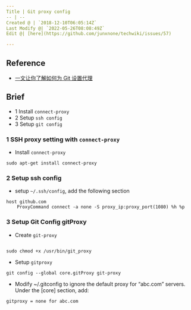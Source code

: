 ```yaml
---
Title | Git proxy config
-- | --
Created @ | `2018-12-10T06:05:14Z`
Last Modify @| `2022-05-26T08:08:49Z`
Edit @| [here](https://github.com/junxnone/techwiki/issues/57)

---
```

## Reference
- [一文让你了解如何为 Git 设置代理](https://ericclose.github.io/git-proxy-config.html)

## Brief
- 1 Install `connect-proxy`
- 2 Setup `ssh config`
- 3 Setup `git config`

### 1 SSH proxy setting with `connect-proxy`

- Install `connect-proxy`

```
sudo apt-get install connect-proxy
```
### 2 Setup ssh config

- setup `~/.ssh/config`, add the following section

```
host github.com
    ProxyCommand connect -a none -S proxy_ip:proxy_port(1080) %h %p
```


### 3 Setup Git Config gitProxy 

- Create `git-proxy`
```
```
```
sudo chmod +x /usr/bin/git_proxy
```

- Setup `gitproxy`

```
git config --global core.gitProxy git-proxy
```

- Modify ~/.gitconfig to ignore the default proxy for “abc.com” servers. Under the [core] section, add:

```
gitproxy = none for abc.com
```

